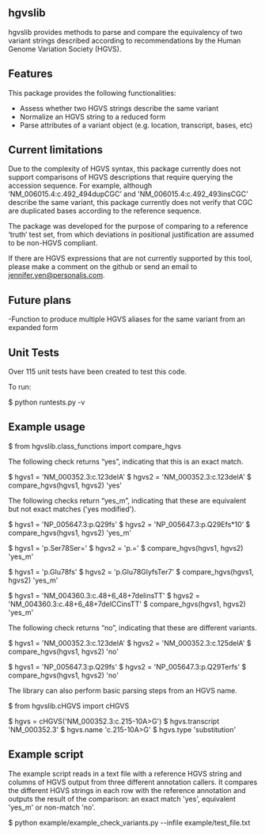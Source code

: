 hgvslib
-----------------------------
hgvslib provides methods to parse and compare the equivalency of two 
variant strings described according to recommendations by the Human Genome 
Variation Society (HGVS).


Features
-----------------------------
This package provides the following functionalities:
   - Assess whether two HGVS strings describe the same variant
   - Normalize an HGVS string to a reduced form
   - Parse attributes of a variant object (e.g. location, transcript, bases,
     etc)

Current limitations
-----------------------------
Due to the complexity of HGVS syntax, this package currently does not support
comparisons of HGVS descriptions that require querying the accession sequence. 
For example, although ‘NM_006015.4:c.492_494dupCGC’ and 
'NM_006015.4:c.492_493insCGC’ describe the same variant, this package currently 
does not verify that CGC are duplicated bases according to the reference sequence. 

The package was developed for the purpose of comparing to a reference ‘truth’ 
test set, from which deviations in positional justification are assumed to be 
non-HGVS compliant.

If there are HGVS expressions that are not currently supported by this tool,
please make a comment on the github or send an email to
jennifer.yen@personalis.com.


Future plans
-------------------
-Function to produce multiple HGVS aliases for the same variant from an expanded form


Unit Tests
-------------------

Over 115 unit tests have been created to test this code. 

To run:

$ python runtests.py -v


Example usage
-------------------

$ from hgvslib.class_functions import compare_hgvs

The following check returns “yes”, indicating that this is an exact match.

$ hgvs1 = 'NM_000352.3:c.123delA'
$ hgvs2 = 'NM_000352.3:c.123delA'
$ compare_hgvs(hgvs1, hgvs2)
'yes'

The following checks return “yes_m”, indicating that these are equivalent 
but not exact matches ('yes modified').

$ hgvs1 = 'NP_005647.3:p.Q29fs'
$ hgvs2 = 'NP_005647.3:p.Q29Efs*10’
$ compare_hgvs(hgvs1, hgvs2)
'yes_m'

$ hgvs1 = 'p.Ser78Ser='
$ hgvs2 = 'p.='
$ compare_hgvs(hgvs1, hgvs2)
'yes_m'

$ hgvs1 = 'p.Glu78fs'
$ hgvs2 = 'p.Glu78GlyfsTer7'
$ compare_hgvs(hgvs1, hgvs2)
'yes_m'

$ hgvs1 = 'NM_004360.3:c.48+6_48+7delinsTT'
$ hgvs2 = 'NM_004360.3:c.48+6_48+7delCCinsTT'
$ compare_hgvs(hgvs1, hgvs2)
'yes_m'

The following check returns “no”, indicating that these are different
variants.

$ hgvs1 = 'NM_000352.3:c.123delA'
$ hgvs2 = 'NM_000352.3:c.125delA'
$ compare_hgvs(hgvs1, hgvs2)
'no'

$ hgvs1 = 'NP_005647.3:p.Q29fs'
$ hgvs2 = 'NP_005647.3:p.Q29Terfs'
$ compare_hgvs(hgvs1, hgvs2)
'no'

The library can also perform basic parsing steps from an HGVS name.

$ from hgvslib.cHGVS import cHGVS

$ hgvs = cHGVS('NM_000352.3:c.215-10A>G')
$ hgvs.transcript
'NM_000352.3'
$ hgvs.name
'c.215-10A>G'
$ hgvs.type
'substitution'


Example script
-------------------

The example script reads in a text file with a reference HGVS string and 
columns of HGVS output from three different annotation callers. 
It compares the different HGVS strings in each row with the reference annotation
and outputs the result of the comparison: an exact match 'yes', equivalent 
'yes_m' or non-match 'no'.
 
$ python example/example_check_variants.py --infile example/test_file.txt



